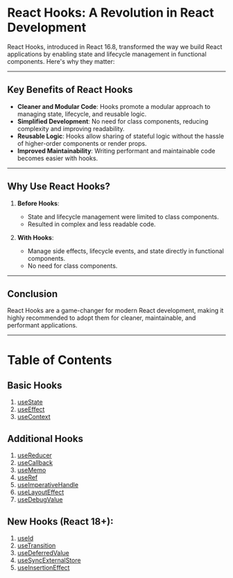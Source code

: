 # React Hooks: A Revolution in React Development

React Hooks, introduced in React 16.8, transformed the way we build React applications by enabling state and lifecycle management in functional components. Here's why they matter:

---

## Key Benefits of React Hooks

- **Cleaner and Modular Code**: Hooks promote a modular approach to managing state, lifecycle, and reusable logic.
- **Simplified Development**: No need for class components, reducing complexity and improving readability.
- **Reusable Logic**: Hooks allow sharing of stateful logic without the hassle of higher-order components or render props.
- **Improved Maintainability**: Writing performant and maintainable code becomes easier with hooks.

---

## Why Use React Hooks?

1. **Before Hooks**: 
   - State and lifecycle management were limited to class components.
   - Resulted in complex and less readable code.

2. **With Hooks**:
   - Manage side effects, lifecycle events, and state directly in functional components.
   - No need for class components.

---

## Conclusion

React Hooks are a game-changer for modern React development, making it highly recommended to adopt them for cleaner, maintainable, and performant applications.

---

# Table of Contents

## Basic Hooks

1. [useState](#usestate)
2. [useEffect](#useeffect)
3. [useContext](#usecontext)

## Additional Hooks
 
1. [useReducer](#usereducer)
2. [useCallback](#usecallback)
3. [useMemo](#usememo)
4. [useRef](#useref)
5. [useImperativeHandle](#useimperativehandle)
6. [useLayoutEffect](#uselayouteffect)
7. [useDebugValue](#usedebugvalue)

## New Hooks  (React 18+):
1. [useId](#useId)
2. [useTransition](#useTransition)
3. [useDeferredValue](#useDeferredValue)
4. [useSyncExternalStore](#useSyncExternalStore)
5. [useInsertionEffect](#useInsertionEffect)


